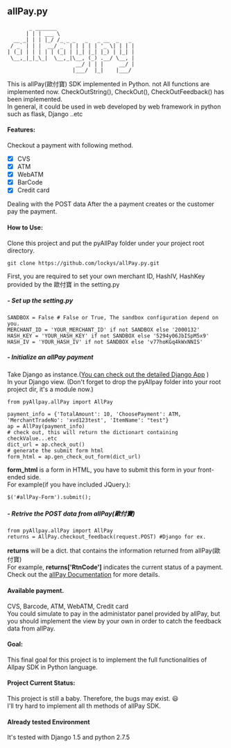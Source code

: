 ## allPay.py

```
       _ _______                         
      | | | ___ \                        
  __ _| | | |_/ /_ _ _   _   _ __  _   _ 
 / _` | | |  __/ _` | | | | | '_ \| | | |
| (_| | | | | | (_| | |_| |_| |_) | |_| |
 \__,_|_|_\_|  \__,_|\__, (_) .__/ \__, |
                      __/ | | |     __/ |
                     |___/  |_|    |___/ 
```
    

This is allPay(歐付寶) SDK implemented in Python. not All functions are implemented now.
CheckOutString(), CheckOut(), CheckOutFeedback() has been implemented.  
In general, it could be used in web developed by web framework in python such as flask, Django ..etc
#### Features:
Checkout a payment with following method.

- [x] CVS
- [x] ATM
- [x] WebATM
- [x] BarCode
- [x] Credit card

Dealing with the POST data After the a payment creates or the customer pay the payment.

#### How to Use:
Clone this project and put the pyAllPay folder under your project root directory.

    git clone https://github.com/lockys/allPay.py.git

First, you are required to set your own merchant ID, HashIV, HashKey provided by the 歐付寶 in the setting.py

##### - Set up the setting.py

    SANDBOX = False # False or True, The sandbox configuration depend on you.
    MERCHANT_ID = 'YOUR_MERCHANT_ID' if not SANDBOX else '2000132'
    HASH_KEY = 'YOUR_HASH_KEY' if not SANDBOX else '5294y06JbISpM5x9'
    HASH_IV = 'YOUR_HASH_IV' if not SANDBOX else 'v77hoKGq4kWxNNIS'

##### - Initialize an allPay payment
Take Django as instance.([You can check out the detailed Django App](https://github.com/lockys/allPay.py/tree/master/demo_django_app)
)  
In your Django view. (Don't forget to drop the pyAllpay folder into your root project dir, it's a module now.)

    from pyAllpay.allPay import AllPay

    payment_info = {'TotalAmount': 10, 'ChoosePayment': ATM, 'MerchantTradeNo': 'xvd123test', 'ItemName': "test"}
    ap = AllPay(payment_info)
    # check out, this will return the dictionart containing checkValue...etc
    dict_url = ap.check_out()
    # generate the submit form html
    form_html = ap.gen_check_out_form(dict_url)

**form_html** is a form in HTML, you have to submit this form in your front-ended side.  
For example(if you have included JQuery.):

    $('#allPay-Form').submit();


##### - Retrive the POST data from allPay(歐付寶)

    from pyAllpay.allPay import AllPay
    returns = AllPay.checkout_feedback(request.POST) #Django for ex.

**returns** will be a dict. that contains the information returned from allPay(歐付寶)  
For example, **returns['RtnCode']** indicates the current status of a payment.  
Check out the [allPay Documentation](https://www.allpay.com.tw/Service/API_Help?Anchor=AnchorDoc) for more details.
#### Available payment.
CVS, Barcode, ATM, WebATM, Credit card    
You could simulate to pay in the administator panel provided by allPay, but you should implement the view by your own in order to catch the feedback data from allPay.
#### Goal:
This final goal for this project is to implement the full functionalities of Allpay SDK in Python language.
#### Project Current Status:
This project is still a baby. Therefore, the bugs may exist. :smiley:  
I'll try hard to implement all th methods of allPay SDK.  
#### Already tested Environment
It's tested with Django 1.5 and python 2.7.5  
